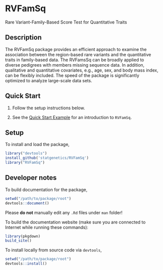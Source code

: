 # RVFamSq

Rare Variant-Family-Based Score Test for Quantitative Traits  

## Description

The RVFamSq package provides an efficient approach to examine the association between the region-based rare variants and the quantitative traits in family-based data. The RVFamsSq can be broadly applied to diverse pedigrees with members missing sequence data. In addition, qualitative and quantitative covariates, e.g., age, sex, and body mass index, can be flexibly included. The speed of the package is significantly optimized to analyze large-scale data sets.

## Quick Start

1. Follow the setup instructions below.

2. See the [Quick Start Example](https://statgenetics.github.io/RVFamSq/reference/RV_FamSq.html#examples) for an
introduction to `RVFamSq`.

## Setup

To install and load the package,

```R
library("devtools")
install_github('statgenetics/RVFamSq')
library("RVFamSq")
```

## Developer notes

To build documentation for the package,

```R
setwd("/path/to/package/root")
devtools::document()
```
Please **do not** manually edit any `.Rd` files under `man` folder!

To build the documentation website (make sure you are
connected to Internet while running these commands):

```R
library(pkgdown)
build_site()
```

To install locally from source code via `devtools`, 

```R
setwd("/path/to/package/root")
devtools::install()
```
